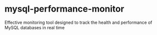 # mysql-performance-monitor
Effective monitoring tool designed to track the health and performance of MySQL databases in real time
